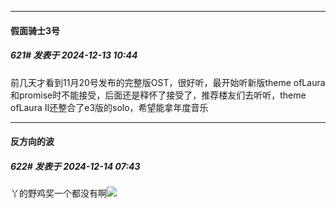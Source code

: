 ﻿
*****

####  假面骑士3号  
##### 621#       发表于 2024-12-13 10:44

前几天才看到11月20号发布的完整版OST，很好听，最开始听新版theme ofLaura和promise时不能接受，后面还是释怀了接受了，推荐楼友们去听听，theme ofLaura II还整合了e3版的solo，希望能拿年度音乐

*****

####  反方向的波  
##### 622#       发表于 2024-12-14 07:43

丫的野鸡奖一个都没有啊<img src="https://static.saraba1st.com/image/smiley/face2017/055.png" referrerpolicy="no-referrer">

